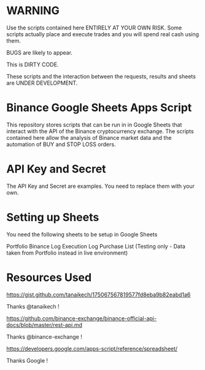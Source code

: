 # WARNING

Use the scripts contained here ENTIRELY AT YOUR OWN RISK. Some scripts actually place and execute trades and you will spend real cash using them. 

BUGS are likely to appear.

This is DIRTY CODE.

These scripts and the interaction between the requests, results and sheets are UNDER DEVELOPMENT.

# Binance Google Sheets Apps Script

This repository stores scripts that can be run in in Google Sheets that interact with the API of the Binance cryptocurrency exchange. The scripts contained here allow the analysis of Binance market data and the automation of BUY and STOP LOSS orders.

# API Key and Secret

The API Key and Secret are examples. You need to replace them with your own.

# Setting up Sheets

You need the following sheets to be setup in Google Sheets

Portfolio
Binance Log
Execution Log
Purchase List (Testing only - Data taken from Portfolio instead in live environment)

# Resources Used

https://gist.github.com/tanaikech/175067567819577fd8eba9b82eabd1a6

Thanks @tanaikech !

https://github.com/binance-exchange/binance-official-api-docs/blob/master/rest-api.md

Thanks @binance-exchange !

https://developers.google.com/apps-script/reference/spreadsheet/

Thanks Google !
